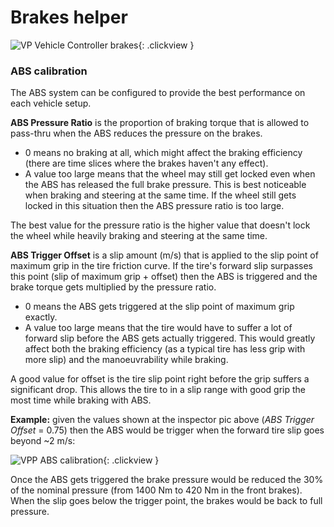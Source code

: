 # Brakes helper

![VP Vehicle Controller brakes](/img/blocks/vpp-brakes-inspector.png){: .clickview }




### ABS calibration

The ABS system can be configured to provide the best performance on each vehicle setup.

**ABS Pressure Ratio** is the proportion of braking torque that is allowed to pass-thru when the
ABS reduces the pressure on the brakes.

- 0 means no braking at all, which might affect the braking efficiency (there are time slices where
	the brakes haven't any effect).
- A value too large means that the wheel may still get locked even when the ABS has released the
	full brake pressure. This is best noticeable when braking and steering at the same time. If the
	wheel still gets locked in this situation then the ABS pressure ratio is too large.

The best value for the pressure ratio is the higher value that doesn't lock the wheel while heavily
braking and steering at the same time.

**ABS Trigger Offset** is a slip amount (m/s) that is applied to the slip point of maximum grip in
the tire friction curve. If the tire's forward slip surpasses this point (slip of maximum grip +
offset) then the ABS is triggered and the brake torque gets multiplied by the pressure ratio.

- 0 means the ABS gets triggered at the slip point of maximum grip exactly.
- A value too large means that the tire would have to suffer a lot of forward slip before the ABS
	gets actually triggered. This would greatly affect both the braking efficiency (as a typical
	tire has less grip with more slip) and the manoeuvrability while braking.

A good value for offset is the tire slip point right before the grip suffers a significant drop.
This allows the tire to in a slip range with good grip the most time while braking with ABS.

**Example:** given the values shown at the inspector pic above (_ABS Trigger Offset_ = 0.75) then the
ABS would be trigger when the forward tire slip goes beyond ~2 m/s:

![VPP ABS calibration](/img/blocks/vpp-brakes-abs-calibration.png){: .clickview }

Once the ABS gets triggered the brake pressure would be reduced the 30% of the nominal pressure
(from 1400 Nm to 420 Nm in the front brakes). When the slip goes below the trigger point, the brakes
would be back to full pressure.
